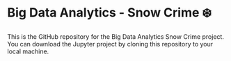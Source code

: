 # Big Data Analytics - Snow Crime ❄️

This is the GitHub repository for the Big Data Analytics Snow Crime project. You can download the Jupyter project by cloning this repository to your local machine.